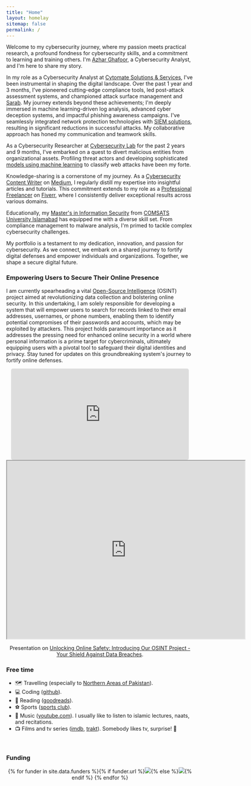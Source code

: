 ```yaml
---
title: "Home"
layout: homelay
sitemap: false
permalink: /
---
```


<style>
code {padding: 6px 8px; font-size: 90%;}
</style>


Welcome to my cybersecurity journey, where my passion meets practical research, a profound fondness for cybersecurity skills, and a commitment to learning and training others. I'm [Azhar Ghafoor](https://www.linkedin.com/in/azhar-ghafoor/), a Cybersecurity Analyst, and I'm here to share my story.

In my role as a Cybersecurity Analyst at [Cytomate Solutions & Services](https://cytomate.net/), I've been instrumental in shaping the digital landscape. Over the past 1 year and 3 months, I've pioneered cutting-edge compliance tools, led post-attack assessment systems, and championed attack surface management and [Sarab](https://cytomate.net/project/sarab). My journey extends beyond these achievements; I'm deeply immersed in machine learning-driven log analysis, advanced cyber deception systems, and impactful phishing awareness campaigns. I've seamlessly integrated network protection technologies with [SIEM solutions](https://wazuh.com/), resulting in significant reductions in successful attacks. My collaborative approach has honed my communication and teamwork skills.

As a Cybersecurity Researcher at [Cybersecurity Lab](https://comsats.edu.pk/) for the past 2 years and 9 months, I've embarked on a quest to divert malicious entities from organizational assets. Profiling threat actors and developing sophisticated [models using machine learning](https://gist.github.com/AzharGhafoor/cc149986fd8588e4c6ed31e9866d29a3) to classify web attacks have been my forte.

Knowledge-sharing is a cornerstone of my journey. As a [Cybersecurity Content Writer](https://ghafoorazhar.medium.com/) on [Medium](https://medium.com/), I regularly distill my expertise into insightful articles and tutorials. This commitment extends to my role as a [Professional Freelancer](https://www.fiverr.com/azharghafoor39?up_rollout=true) on [Fiverr](https://www.fiverr.com/azharghafoor39), where I consistently deliver exceptional results across various domains.

Educationally, my [Master's in Information Security](https://azharghafoor.netlify.app/) from [COMSATS University Islamabad](https://comsats.edu.pk/) has equipped me with a diverse skill set. From compliance management to malware analysis, I'm primed to tackle complex cybersecurity challenges.

My portfolio is a testament to my dedication, innovation, and passion for cybersecurity. As we connect, we embark on a shared journey to fortify digital defenses and empower individuals and organizations. Together, we shape a secure digital future.

### Empowering Users to Secure Their Online Presence

I am currently spearheading a vital [Open-Source Intelligence](https://www.sans.org/blog/what-is-open-source-intelligence/) (OSINT) project aimed at revolutionizing data collection and bolstering online security. In this undertaking, I am solely responsible for developing a system that will empower users to search for records linked to their email addresses, usernames, or phone numbers, enabling them to identify potential compromises of their passwords and accounts, which may be exploited by attackers. This project holds paramount importance as it addresses the pressing need for enhanced online security in a world where personal information is a prime target for cybercriminals, ultimately equipping users with a pivotal tool to safeguard their digital identities and privacy. Stay tuned for updates on this groundbreaking system's journey to fortify online defenses.

<div class="row" style="text-align:center">
  <iframe style="display:inline-block; border-radius: 5px; border:0px solid #FFF; width: 95%; height: 246px" src="https://drive.google.com/file/d/1lDvHNlr5H_pvUqbjBkvScu7zGXlrXq57/preview" allow="autoplay" frameborder="0" allowfullscreen></iframe>

<iframe src="https://drive.google.com/file/d/1lDvHNlr5H_pvUqbjBkvScu7zGXlrXq57/preview" width="640" height="480" allow="autoplay"></iframe>

  

  Presentation on [Unlocking Online Safety: Introducing Our OSINT Project - Your Shield Against Data Breaches](https://github.com/AzharGhafoor/Telegram-OSINT/blob/main/README.md).
</div>

### Free time
* 🗺️ Travelling (especially to [Northern Areas of Pakistan](http://parepmoscow.com/en/tourism/tourist-attractions/northern-areas/)).
* 💻 Coding ([github](https://github.com/AzharGhafoor)).
* 📖 Reading ([goodreads](https://www.goodreads.com/)).
* ⚽ Sports ([sports club](http://www.comsats.edu.pk/Offices/sports.aspx)).
* 🎸 Music ([youtube.com](https://www.youtube.com/@TheFinalRevelation1)). I usually like to listen to islamic lectures, naats, and recitations.
* 📺 Films and tv series ([imdb](https://www.imdb.com/), [trakt](https://trakt.tv/)). Somebody likes tv, surprise! 😬

<br/>

<div class="well-md">
  <h3>Funding</h3>
  <div style='display:block; text-align:center; margin-left:auto; margin-right:auto;'>
   {% for funder in site.data.funders %}{% if funder.url %}<a href="{{funder.url}}" target="_blank"><img src='/images/logos/{{ funder.image }}' style='max-height: 70px; max-width: 170px;'/></a>{% else %}<img src='/images/logos/{{ funder.image }}' class='mycenter' style='max-height: 70px; max-width: 170px;'/>{% endif %}   {% endfor %}
  </div>
</div>
